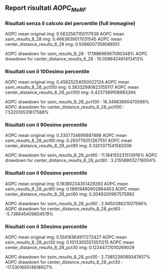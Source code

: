 ## **Report risultati $AOPC_{MoRF}$**

### Risultati senza il calcolo del percentile (full immagine)
AOPC mean original img:  0.5632567150117938
AOPC mean ssim_results_8_28 img:  0.4663839017031545
AOPC mean center_distance_results_8_28 img:  0.5066007359088551

AOPC drawdown for ssim_results_8_28 : 17.198696567090348%
AOPC drawdown for center_distance_results_8_28 : 10.058642461413413%


### Risultati con il 100esimo percentile
AOPC mean original img:  0.45825254050022124
AOPC mean ssim_results_8_28_pct100 img:  0.38332990623155117
AOPC mean center_distance_results_8_28_pct100 img:  0.4237369108883394

AOPC drawdown for ssim_results_8_28_pct100 : 16.34963860470598%
AOPC drawdown for center_distance_results_8_28_pct100 : 7.532010531617588%



### Risultati con il 90esimo percentile
AOPC mean original img:  0.3307734695687888
AOPC mean ssim_results_8_28_pct90 img:  0.293779251267551
AOPC mean center_distance_results_8_28_pct90 img:  0.3201371541582006

AOPC drawdown for ssim_results_8_28_pct90 : 11.184155231513916%
AOPC drawdown for center_distance_results_8_28_pct90 : 3.215589032716004%



### Risultati con il 60esimo percentile
AOPC mean original img:  0.19380234351429293
AOPC mean ssim_results_8_28_pct60 img:  0.18809480902864453
AOPC mean center_distance_results_8_28_pct60 img:  0.2049200967575992

AOPC drawdown for ssim_results_8_28_pct60 : 2.945028621507596%
AOPC drawdown for center_distance_results_8_28_pct60 : -5.736645409804519%



### Risultati con il 30esimo percentile
AOPC mean original img:  0.10418364917272427
AOPC mean ssim_results_8_28_pct30 img:  0.10133055513511215
AOPC mean center_distance_results_8_28_pct30 img:  0.12244721010269029

AOPC drawdown for ssim_results_8_28_pct30 : 2.7385238089347657%
AOPC drawdown for center_distance_results_8_28_pct30 : -17.530160514618927%